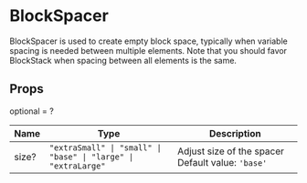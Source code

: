 # BlockSpacer

BlockSpacer is used to create empty block space, typically when variable spacing
is needed between multiple elements.
Note that you should favor BlockStack when spacing between all elements is the same.

## Props
optional = ?

| Name | Type | Description |
| --- | --- | --- |
| size? | <code>"extraSmall" &#124; "small" &#124; "base" &#124; "large" &#124; "extraLarge"</code> | Adjust size of the spacer Default value: <code>'base'</code> |